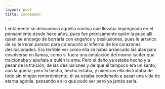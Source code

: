 ```yaml
---
layout: post
title: Condenado
---
```

Lentamente se desvanecía aquella sonrisa que llevaba impregnada en el pensamiento desde hace años, pues fue precisamente quién la puso allí quien se encargo de borrarla con engaños y desilusiones, pues le arranco de su terrenal paraíso para conducirlo al infierno de los corazones desilusionados. Era terrible ver como ella se había arrancado las alas para envolverse en llamas, como si fuera una emulación del mismo lucifer que traicionaba y apuñala a quién le ama. Pero el daño ya estaba hecho y a pesar de la traición, de las desilusiones y de que él tampoco era un santo, aún la quería; pero lo hecho, hecho estaba, y mientras ella disfrutaba de todo sin ningún remordimiento, él ya estaba condenado a pasar una vida de eterna agonía, pensando en lo que pudo ser pero ya jamás sería.
